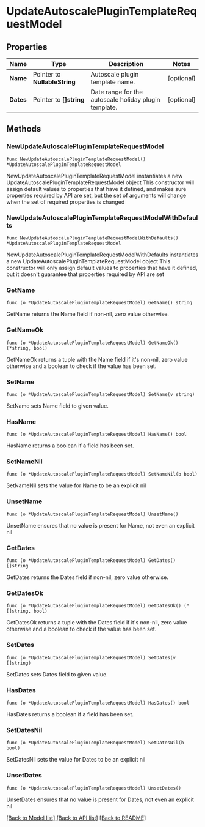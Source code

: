 # UpdateAutoscalePluginTemplateRequestModel

## Properties

Name | Type | Description | Notes
------------ | ------------- | ------------- | -------------
**Name** | Pointer to **NullableString** | Autoscale plugin template name. | [optional] 
**Dates** | Pointer to **[]string** | Date range for the autoscale holiday plugin template. | [optional] 

## Methods

### NewUpdateAutoscalePluginTemplateRequestModel

`func NewUpdateAutoscalePluginTemplateRequestModel() *UpdateAutoscalePluginTemplateRequestModel`

NewUpdateAutoscalePluginTemplateRequestModel instantiates a new UpdateAutoscalePluginTemplateRequestModel object
This constructor will assign default values to properties that have it defined,
and makes sure properties required by API are set, but the set of arguments
will change when the set of required properties is changed

### NewUpdateAutoscalePluginTemplateRequestModelWithDefaults

`func NewUpdateAutoscalePluginTemplateRequestModelWithDefaults() *UpdateAutoscalePluginTemplateRequestModel`

NewUpdateAutoscalePluginTemplateRequestModelWithDefaults instantiates a new UpdateAutoscalePluginTemplateRequestModel object
This constructor will only assign default values to properties that have it defined,
but it doesn't guarantee that properties required by API are set

### GetName

`func (o *UpdateAutoscalePluginTemplateRequestModel) GetName() string`

GetName returns the Name field if non-nil, zero value otherwise.

### GetNameOk

`func (o *UpdateAutoscalePluginTemplateRequestModel) GetNameOk() (*string, bool)`

GetNameOk returns a tuple with the Name field if it's non-nil, zero value otherwise
and a boolean to check if the value has been set.

### SetName

`func (o *UpdateAutoscalePluginTemplateRequestModel) SetName(v string)`

SetName sets Name field to given value.

### HasName

`func (o *UpdateAutoscalePluginTemplateRequestModel) HasName() bool`

HasName returns a boolean if a field has been set.

### SetNameNil

`func (o *UpdateAutoscalePluginTemplateRequestModel) SetNameNil(b bool)`

 SetNameNil sets the value for Name to be an explicit nil

### UnsetName
`func (o *UpdateAutoscalePluginTemplateRequestModel) UnsetName()`

UnsetName ensures that no value is present for Name, not even an explicit nil
### GetDates

`func (o *UpdateAutoscalePluginTemplateRequestModel) GetDates() []string`

GetDates returns the Dates field if non-nil, zero value otherwise.

### GetDatesOk

`func (o *UpdateAutoscalePluginTemplateRequestModel) GetDatesOk() (*[]string, bool)`

GetDatesOk returns a tuple with the Dates field if it's non-nil, zero value otherwise
and a boolean to check if the value has been set.

### SetDates

`func (o *UpdateAutoscalePluginTemplateRequestModel) SetDates(v []string)`

SetDates sets Dates field to given value.

### HasDates

`func (o *UpdateAutoscalePluginTemplateRequestModel) HasDates() bool`

HasDates returns a boolean if a field has been set.

### SetDatesNil

`func (o *UpdateAutoscalePluginTemplateRequestModel) SetDatesNil(b bool)`

 SetDatesNil sets the value for Dates to be an explicit nil

### UnsetDates
`func (o *UpdateAutoscalePluginTemplateRequestModel) UnsetDates()`

UnsetDates ensures that no value is present for Dates, not even an explicit nil

[[Back to Model list]](../README.md#documentation-for-models) [[Back to API list]](../README.md#documentation-for-api-endpoints) [[Back to README]](../README.md)


